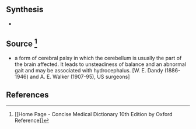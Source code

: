 ## Synthesis
- 
## Source [^1]
- a form of cerebral palsy in which the cerebellum is usually the part of the brain affected. It leads to unsteadiness of balance and an abnormal gait and may be associated with hydrocephalus. \[W. E. Dandy (1886-1946) and A. E. Walker (1907-95), US surgeons]
## References

[^1]: [[Home Page - Concise Medical Dictionary 10th Edition by Oxford Reference]]